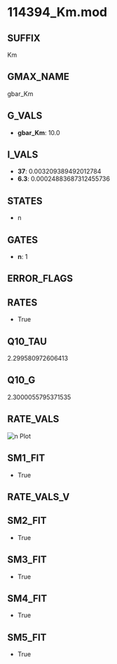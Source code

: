 # 114394_Km.mod

## SUFFIX

Km

## GMAX_NAME

gbar_Km

## G_VALS

- **gbar_Km**: 10.0

## I_VALS

- **37**: 0.003209389492012784
- **6.3**: 0.00024883687312455736

## STATES

- n

## GATES

- **n**: 1

## ERROR_FLAGS


## RATES

- True

## Q10_TAU

2.299580972606413

## Q10_G

2.3000055795371535

## RATE_VALS

![n Plot](/Users/pbozelos/Dropbox/icg-Chai-Panos/supermodels/output_markdown_files/K/114394_Km.mod/images/n.png)

## SM1_FIT

- True

## RATE_VALS_V

## SM2_FIT

- True

## SM3_FIT

- True

## SM4_FIT

- True

## SM5_FIT

- True

